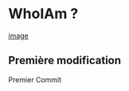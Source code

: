 # WhoIAm ? 
[image](http://www.hackthebox.eu/badge/image/200116)

## Première modification 

Premier Commit
